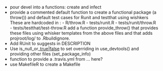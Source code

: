 - pour devel into a functions: create and infect
- provide a commented default function to create a functional package (a
  throw()) and default test cases for Runit and testthat using wishkers
  These are hardcoded in : 
      - R/throw.R
      - tests/runit.R
      - tests/runit/throw.R
      - tests/testthat/test-throw.R
  add a function provide\_throw() that provides these files using whisker
  templates from the above files and that adds projroot/log/ to .Rbuildignore.
- Add RUnit to suggests in DESCRIPTION
- Use is\_null\_or\_[true|false]() to set overriding in use\_devtools() and
  providing other files (set\_package\_info)
- function to provide a .travis.yml from ... here?
- use MakefileR to create a Makefile
